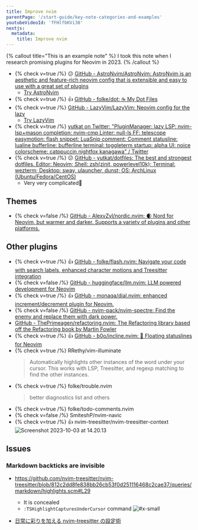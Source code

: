 ```yaml
---
title: Improve nvim
parentPage: '/start-guide/key-note-categories-and-examples'
youtubeVideoId: 'fFHlfbKVi30'
nextjs:
  metadata:
    title: Improve nvim
---
```


{% callout title="This is an example note" %}
I took this note when I research promising plugins for Neovim in 2023.
{% /callout %}

- {% check v=true /%} 😕 [GitHub - AstroNvim/AstroNvim: AstroNvim is an aesthetic and feature-rich neovim config that is extensible and easy to use with a great set of plugins](https://github.com/AstroNvim/AstroNvim)
  - [Try AstroNvim](inkdrop://note/ye5KzfrfD)
- {% check v=true /%} 👍 [GitHub - folke/dot: ☕️ My Dot Files](https://github.com/folke/dot)
- {% check v=true /%} [GitHub - LazyVim/LazyVim: Neovim config for the lazy](https://github.com/LazyVim/LazyVim)
  - [Try LazyVim](inkdrop://note/_Ii_GM0EI)
- {% check v=true /%} [yutkat on Twitter: "PluginManager: lazy LSP: nvim-lsp+mason completion: nvim-cmp Linter: null-ls FF: telescope easymotion: flash snippet: LuaSnip comment: Comment statusline: lualine bufferline: bufferline terminal: toggleterm startup: alpha UI: noice colorscheme: catppuccin,nightfox,kanagawa" / Twitter](https://twitter.com/yutkat/status/1673604412227584000?s=46&t=UMw_xKhPtTJTVex-6ah1ug)
- {% check v=true /%} 😕 [GitHub - yutkat/dotfiles: The best and strongest dotfiles. Editor: Neovim; Shell: zsh(zinit, powerlevel10k); Terminal: wezterm; Desktop: sway, ulauncher, dunst; OS: ArchLinux (Ubuntu/Fedora/CentOS)](https://github.com/yutkat/dotfiles)
  - Very very complicated🫠

## Themes

- {% check v=false /%} [GitHub - AlexvZyl/nordic.nvim: 🌒 Nord for Neovim, but warmer and darker. Supports a variety of plugins and other platforms.](https://github.com/AlexvZyl/nordic.nvim)

## Other plugins

- {% check v=true /%} 👍 [GitHub - folke/flash.nvim: Navigate your code with search labels, enhanced character motions and Treesitter integration](https://github.com/folke/flash.nvim)
- {% check v=false /%} [GitHub - huggingface/llm.nvim: LLM powered development for Neovim](https://github.com/huggingface/llm.nvim)
- {% check v=true /%} 👍 [GitHub - monaqa/dial.nvim: enhanced increment/decrement plugin for Neovim.](https://github.com/monaqa/dial.nvim)
- {% check v=false /%} [GitHub - nvim-pack/nvim-spectre: Find the enemy and replace them with dark power.](https://github.com/nvim-pack/nvim-spectre)
- [GitHub - ThePrimeagen/refactoring.nvim: The Refactoring library based off the Refactoring book by Martin Fowler](https://github.com/ThePrimeagen/refactoring.nvim)
- {% check v=true /%} 👍 [GitHub - b0o/incline.nvim: 🎈 Floating statuslines for Neovim](https://github.com/b0o/incline.nvim)
- {% check v=true /%} RRethy/vim-illuminate
  > Automatically highlights other instances of the word under your cursor.
  > This works with LSP, Treesitter, and regexp matching to find the other
  > instances.
- {% check v=true /%} folke/trouble.nvim
  > better diagnostics list and others
- {% check v=true /%} folke/todo-comments.nvim
- {% check v=false /%} SmiteshP/nvim-navic
- {% check v=true /%} 👍 nvim-treesitter/nvim-treesitter-context
  ![Screenshot 2023-10-03 at 14.20.13](/images/example-note_research-1_treesitter-context.png)

## Issues

### Markdown backticks are invisible

- https://github.com/nvim-treesitter/nvim-treesitter/blob/812c2dd8fe838bb26cb53f0d251116468c2cae37/queries/markdown/highlights.scm#L29

  - It is concealed
  - `:TSHighlightCapturesUnderCursor` command
    ![#x-small](/images/example-note_research-1_color-issue.png)

- [日常に彩りを加える nvim-treesitter の設定術](https://zenn.dev/monaqa/articles/2021-12-22-vim-nvim-treesitter-highlight)
